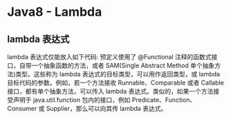 # Java8 - Lambda

## lambda 表达式

lambda 表达式仅能放入如下代码: 预定义使用了 @Functional 注释的函数式接口，自带一个抽象函数的方法，或者 SAM(Single Abstract Method 单个抽象方法)类型。这些称为 lambda 表达式的目标类型，可以用作返回类型，或 lambda 目标代码的参数。例如，若一个方法接收 Runnable、Comparable 或者 Callable 接口，都有单个抽象方法，可以传入 lambda 表达式。类似的，如果一个方法接受声明于 java.util.function 包内的接口，例如 Predicate、Function、Consumer 或 Supplier，那么可以向其传 lambda 表达式。
